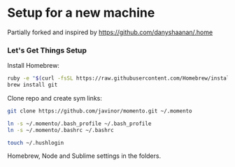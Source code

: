 # Setup for a new machine

Partially forked and inspired by https://github.com/danyshaanan/.home


### Let's Get Things Setup

Install Homebrew:

```bash 
ruby -e "$(curl -fsSL https://raw.githubusercontent.com/Homebrew/install/master/install)"
brew install git
```

Clone repo and create sym links:

```bash
git clone https://github.com/javinor/momento.git ~/.momento

ln -s ~/.momento/.bash_profile ~/.bash_profile
ln -s ~/.momento/.bashrc ~/.bashrc

touch ~/.hushlogin
```

Homebrew, Node and Sublime settings in the folders.
